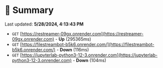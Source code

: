 # 📖 Summary
Last updated: **5/28/2024, 4:13:43 PM**

- `GET` [https://restreamer-09gx.onrender.com](https://restreamer-09gx.onrender.com) - **Up** (295365ms)
- `GET` [https://filestreambot-b5k6.onrender.com/](https://filestreambot-b5k6.onrender.com/) - **Down** (116ms)
- `GET` [https://jupyterlab-python3-12-3.onrender.com](https://jupyterlab-python3-12-3.onrender.com) - **Down** (104ms)
